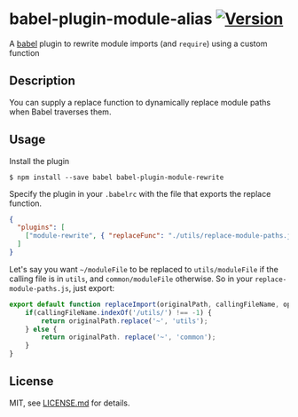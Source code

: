 # babel-plugin-module-alias [![Version](https://img.shields.io/npm/v/babel-plugin-module-alias.svg)](https://www.npmjs.org/package/babel-plugin-module-alias)

A [babel](http://babeljs.io) plugin to rewrite module imports (and `require`) using a custom function

## Description

You can supply a replace function to dynamically replace module paths when Babel traverses them.

## Usage

Install the plugin

```
$ npm install --save babel babel-plugin-module-rewrite
```

Specify the plugin in your `.babelrc` with the file that exports the replace function.
```json
{
  "plugins": [
    ["module-rewrite", { "replaceFunc": "./utils/replace-module-paths.js" }]
  ]
}
```

Let's say you want `~/moduleFile` to be replaced to `utils/moduleFile` if the calling file is in `utils`, and `common/moduleFile` otherwise.
So in your `replace-module-paths.js`, just export:
```js
export default function replaceImport(originalPath, callingFileName, options) {
    if(callingFileName.indexOf('/utils/') !== -1) {
        return originalPath.replace('~', 'utils');
    } else {
        return originalPath. replace('~', 'common');
    }
}
```

## License

MIT, see [LICENSE.md](/LICENSE.md) for details.


[ci-image]: https://circleci.com/gh/tleunen/babel-plugin-module-alias.svg?style=shield
[ci-url]: https://circleci.com/gh/tleunen/babel-plugin-module-alias
[coverage-image]: https://codecov.io/gh/tleunen/babel-plugin-module-alias/branch/master/graph/badge.svg
[coverage-url]: https://codecov.io/gh/tleunen/babel-plugin-module-alias
[resolver-module-alias]: https://github.com/tleunen/eslint-import-resolver-babel-module-alias
[eslint-plugin-import]: https://github.com/benmosher/eslint-plugin-import
